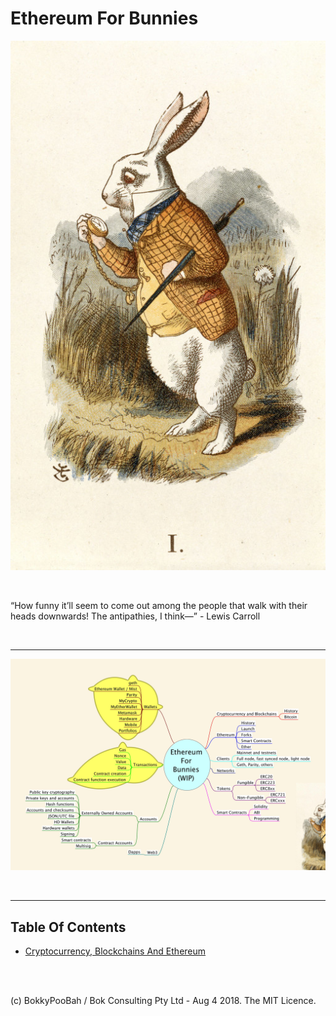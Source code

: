 # Ethereum For Bunnies

<kbd><img src="images/The_White_Rabbit_(Tenniel)_-_The_Nursery_Alice_(1890)_-_BL-50%25.jpg" /></kbd>

<br />

“How funny it’ll seem to come out among the people that walk with their heads downwards! The antipathies, I think—” - Lewis Carroll

<br />

<hr />

<kbd><img src="docs/Ethereum%20For%20Bunnies.jpg" /></kbd>

<br />

<hr />

## Table Of Contents

* [Cryptocurrency, Blockchains And Ethereum]()


<br />

<br />

(c) BokkyPooBah / Bok Consulting Pty Ltd - Aug 4 2018. The MIT Licence.